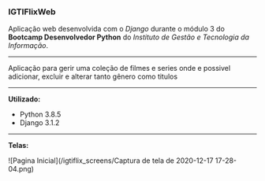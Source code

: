 ### **IGTIFlixWeb**

Aplicação web desenvolvida com o *Django*  durante o módulo 3 do **Bootcamp Desenvolvedor Python** do *Instituto de Gestão e Tecnologia da Informação*.


------------

Aplicação para gerir uma coleção de filmes e series onde e possivel adicionar, excluir e alterar tanto gênero como titulos

------------

**Utilizado:**
- Python 3.8.5
- Django 3.1.2

------------

**Telas:**

![Pagina Inicial](/igtiflix_screens/Captura de tela de 2020-12-17 17-28-04.png)
